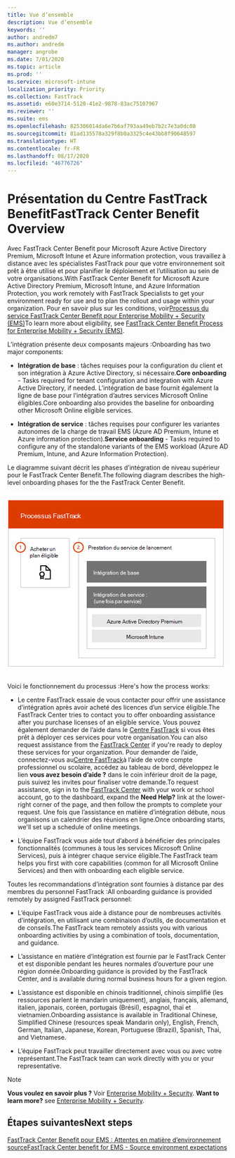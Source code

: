 ```yaml
---
title: Vue d’ensemble
description: Vue d’ensemble
keywords: ''
author: andredm7
ms.author: andredm
manager: angrobe
ms.date: 7/01/2020
ms.topic: article
ms.prod: ''
ms.service: microsoft-intune
localization_priority: Priority
ms.collection: FastTrack
ms.assetid: e60e3714-5120-41e2-9878-83ac75107967
ms.reviewer: ''
ms.suite: ems
ms.openlocfilehash: 825306014da6e7b6af793aa49eb7b2c7e3a0dc08
ms.sourcegitcommit: 81ad135578a329f8b0a3325c4e43bb8f90648597
ms.translationtype: HT
ms.contentlocale: fr-FR
ms.lasthandoff: 08/17/2020
ms.locfileid: "46776726"
---
```

# <a name="fasttrack-center-benefit-overview"></a><span data-ttu-id="39952-103">Présentation du Centre FastTrack Benefit</span><span class="sxs-lookup"><span data-stu-id="39952-103">FastTrack Center Benefit Overview</span></span>

<span data-ttu-id="39952-104">Avec FastTrack Center Benefit pour Microsoft Azure Active Directory Premium, Microsoft Intune et Azure information protection, vous travaillez à distance avec les spécialistes FastTrack pour que votre environnement soit prêt à être utilisé et pour planifier le déploiement et l’utilisation au sein de votre organisations.</span><span class="sxs-lookup"><span data-stu-id="39952-104">With FastTrack Center Benefit for Microsoft Azure Active Directory Premium, Microsoft Intune, and Azure Information Protection, you work remotely with FastTrack Specialists to get your environment ready for use and to plan the rollout and usage within your organization.</span></span> <span data-ttu-id="39952-105">Pour en savoir plus sur les conditions, voir[Processus du service FastTrack Center Benefit pour Enterprise Mobility + Security (EMS)](EMS-fasttrack-process.md)</span><span class="sxs-lookup"><span data-stu-id="39952-105">To learn more about eligibility, see [FastTrack Center Benefit Process for Enterprise Mobility + Security (EMS)](EMS-fasttrack-process.md).</span></span>

<span data-ttu-id="39952-106">L’intégration présente deux composants majeurs :</span><span class="sxs-lookup"><span data-stu-id="39952-106">Onboarding has two major components:</span></span>

-   <span data-ttu-id="39952-107">**Intégration de base** : tâches requises pour la configuration du client et son intégration à Azure Active Directory, si nécessaire.</span><span class="sxs-lookup"><span data-stu-id="39952-107">**Core onboarding** - Tasks required for tenant configuration and integration with Azure Active Directory, if needed.</span></span> <span data-ttu-id="39952-108">L’intégration de base fournit également la ligne de base pour l’intégration d’autres services Microsoft Online éligibles.</span><span class="sxs-lookup"><span data-stu-id="39952-108">Core onboarding also provides the baseline for onboarding other Microsoft Online eligible services.</span></span>

-   <span data-ttu-id="39952-109">**Intégration de service** : tâches requises pour configurer les variantes autonomes de la charge de travail EMS (Azure AD Premium, Intune et Azure information protection).</span><span class="sxs-lookup"><span data-stu-id="39952-109">**Service onboarding** - Tasks required to configure any of the standalone variants of the EMS workload (Azure AD Premium, Intune, and Azure Information Protection).</span></span>

<span data-ttu-id="39952-110">Le diagramme suivant décrit les phases d’intégration de niveau supérieur pour le FastTrack Center Benefit.</span><span class="sxs-lookup"><span data-stu-id="39952-110">The following diagram describes the high-level onboarding phases for the the FastTrack Center Benefit.</span></span>

![Phases d’intégration de haut niveau de l’utilisation de FastTrack Center Benefit](./media/ft-onboarding-process.png)

<span data-ttu-id="39952-112">Voici le fonctionnement du processus :</span><span class="sxs-lookup"><span data-stu-id="39952-112">Here's how the process works:</span></span>

- <span data-ttu-id="39952-113">Le centre FastTrack essaie de vous contacter pour offrir une assistance d’intégration après avoir acheté des licences d’un service éligible.</span><span class="sxs-lookup"><span data-stu-id="39952-113">The FastTrack Center tries to contact you to offer onboarding assistance after you purchase licenses of an eligible service.</span></span> <span data-ttu-id="39952-114">Vous pouvez également demander de l’aide dans le [Centre FastTrack](https://go.microsoft.com/fwlink/?linkid=780698) si vous êtes prêt à déployer ces services pour votre organisation.</span><span class="sxs-lookup"><span data-stu-id="39952-114">You can also request assistance from the [FastTrack Center](https://go.microsoft.com/fwlink/?linkid=780698) if you're ready to deploy these services for your organization.</span></span> <span data-ttu-id="39952-115">Pour demander de l’aide, connectez-vous au[Centre FastTrack](https://go.microsoft.com/fwlink/?linkid=780698)à l’aide de votre compte professionnel ou scolaire, accédez au tableau de bord, développez le lien **vous avez besoin d’aide ?** dans le coin inférieur droit de la page, puis suivez les invites pour finaliser votre demande.</span><span class="sxs-lookup"><span data-stu-id="39952-115">To request assistance, sign in to the [FastTrack Center](https://go.microsoft.com/fwlink/?linkid=780698) with your work or school account, go to the dashboard, expand the **Need Help?** link at the lower-right corner of the page, and then follow the prompts to complete your request.</span></span> <span data-ttu-id="39952-116">Une fois que l’assistance en matière d’intégration débute, nous organisons un calendrier des réunions en ligne.</span><span class="sxs-lookup"><span data-stu-id="39952-116">Once onboarding starts, we'll set up a schedule of online meetings.</span></span>

-   <span data-ttu-id="39952-117">L’équipe FastTrack vous aide tout d’abord à bénéficier des principales fonctionnalités (communes à tous les services Microsoft Online Services), puis à intégrer chaque service éligible.</span><span class="sxs-lookup"><span data-stu-id="39952-117">The FastTrack team helps you first with core capabilities (common for all Microsoft Online Services) and then with onboarding each eligible service.</span></span>

<span data-ttu-id="39952-118">Toutes les recommandations d’intégration sont fournies à distance par des membres du personnel FastTrack :</span><span class="sxs-lookup"><span data-stu-id="39952-118">All onboarding guidance is provided remotely by assigned FastTrack personnel:</span></span>

-   <span data-ttu-id="39952-119">L’équipe FastTrack vous aide à distance pour de nombreuses activités d’intégration, en utilisant une combinaison d’outils, de documentation et de conseils.</span><span class="sxs-lookup"><span data-stu-id="39952-119">The FastTrack team remotely assists you with various onboarding activities by using a combination of tools, documentation, and guidance.</span></span>

-   <span data-ttu-id="39952-120">L’assistance en matière d’intégration est fournie par le FastTrack Center et est disponible pendant les heures normales d’ouverture pour une région donnée.</span><span class="sxs-lookup"><span data-stu-id="39952-120">Onboarding guidance is provided by the FastTrack Center, and is available during normal business hours for a given region.</span></span>

-   <span data-ttu-id="39952-121">L’assistance est disponible en chinois traditionnel, chinois simplifié (les ressources parlent le mandarin uniquement), anglais, français, allemand, italien, japonais, coréen, portugais (Brésil), espagnol, thaï et vietnamien.</span><span class="sxs-lookup"><span data-stu-id="39952-121">Onboarding assistance is available in Traditional Chinese, Simplified Chinese (resources speak Mandarin only), English, French, German, Italian, Japanese, Korean, Portuguese (Brazil), Spanish, Thai, and Vietnamese.</span></span>

-   <span data-ttu-id="39952-122">L’équipe FastTrack peut travailler directement avec vous ou avec votre représentant.</span><span class="sxs-lookup"><span data-stu-id="39952-122">The FastTrack team can work directly with you or your representative.</span></span>

> [!NOTE]
> <span data-ttu-id="39952-123">**Vous voulez en savoir plus ?** Voir [Enterprise Mobility + Security](https://www.microsoft.com/cloud-platform/enterprise-mobility).  </span><span class="sxs-lookup"><span data-stu-id="39952-123">**Want to learn more?** see [Enterprise Mobility + Security](https://www.microsoft.com/cloud-platform/enterprise-mobility).</span></span>

## <a name="next-steps"></a><span data-ttu-id="39952-124">Étapes suivantes</span><span class="sxs-lookup"><span data-stu-id="39952-124">Next steps</span></span>

[<span data-ttu-id="39952-125">FastTrack Center Benefit pour EMS : Attentes en matière d’environnement source</span><span class="sxs-lookup"><span data-stu-id="39952-125">FastTrack Center benefit for EMS - Source environment expectations</span></span>](EMS-source-environment-expectations.md)

